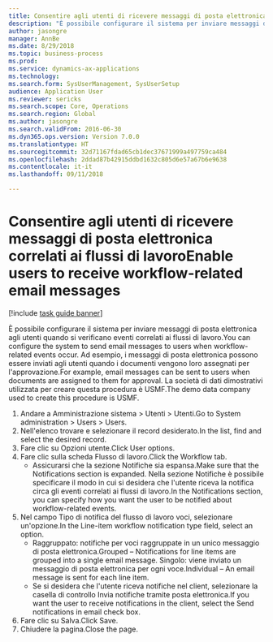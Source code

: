 ```yaml
--- 
title: Consentire agli utenti di ricevere messaggi di posta elettronica correlati ai flussi di lavoro
description: "È possibile configurare il sistema per inviare messaggi di posta elettronica agli utenti quando si verificano eventi correlati ai flussi di lavoro."
author: jasongre
manager: AnnBe
ms.date: 8/29/2018
ms.topic: business-process
ms.prod: 
ms.service: dynamics-ax-applications
ms.technology: 
ms.search.form: SysUserManagement, SysUserSetup
audience: Application User
ms.reviewer: sericks
ms.search.scope: Core, Operations
ms.search.region: Global
ms.author: jasongre
ms.search.validFrom: 2016-06-30
ms.dyn365.ops.version: Version 7.0.0
ms.translationtype: HT
ms.sourcegitcommit: 32d71167fdad65cb1dec37671999a497759ca484
ms.openlocfilehash: 2ddad87b42915ddbd1632c805d6e57a67b6e9638
ms.contentlocale: it-it
ms.lasthandoff: 09/11/2018

---
```

# <a name="enable-users-to-receive-workflow-related-email-messages"></a><span data-ttu-id="f8d77-103">Consentire agli utenti di ricevere messaggi di posta elettronica correlati ai flussi di lavoro</span><span class="sxs-lookup"><span data-stu-id="f8d77-103">Enable users to receive workflow-related email messages</span></span>

[!include [task guide banner](../../includes/task-guide-banner.md)]

<span data-ttu-id="f8d77-104">È possibile configurare il sistema per inviare messaggi di posta elettronica agli utenti quando si verificano eventi correlati ai flussi di lavoro.</span><span class="sxs-lookup"><span data-stu-id="f8d77-104">You can configure the system to send email messages to users when workflow-related events occur.</span></span> <span data-ttu-id="f8d77-105">Ad esempio, i messaggi di posta elettronica possono essere inviati agli utenti quando i documenti vengono loro assegnati per l'approvazione.</span><span class="sxs-lookup"><span data-stu-id="f8d77-105">For example, email messages can be sent to users when documents are assigned to them for approval.</span></span> <span data-ttu-id="f8d77-106">La società di dati dimostrativi utilizzata per creare questa procedura è USMF.</span><span class="sxs-lookup"><span data-stu-id="f8d77-106">The demo data company used to create this procedure is USMF.</span></span>

1. <span data-ttu-id="f8d77-107">Andare a Amministrazione sistema > Utenti > Utenti.</span><span class="sxs-lookup"><span data-stu-id="f8d77-107">Go to System administration > Users > Users.</span></span>
2. <span data-ttu-id="f8d77-108">Nell'elenco trovare e selezionare il record desiderato.</span><span class="sxs-lookup"><span data-stu-id="f8d77-108">In the list, find and select the desired record.</span></span>
3. <span data-ttu-id="f8d77-109">Fare clic su Opzioni utente.</span><span class="sxs-lookup"><span data-stu-id="f8d77-109">Click User options.</span></span>
4. <span data-ttu-id="f8d77-110">Fare clic sulla scheda Flusso di lavoro.</span><span class="sxs-lookup"><span data-stu-id="f8d77-110">Click the Workflow tab.</span></span>
    * <span data-ttu-id="f8d77-111">Assicurarsi che la sezione Notifiche sia espansa.</span><span class="sxs-lookup"><span data-stu-id="f8d77-111">Make sure that the Notifications section is expanded.</span></span>     <span data-ttu-id="f8d77-112">Nella sezione Notifiche è possibile specificare il modo in cui si desidera che l'utente riceva la notifica circa gli eventi correlati ai flussi di lavoro.</span><span class="sxs-lookup"><span data-stu-id="f8d77-112">In the Notifications section, you can specify how you want the user to be notified about workflow-related events.</span></span>  
5. <span data-ttu-id="f8d77-113">Nel campo Tipo di notifica del flusso di lavoro voci, selezionare un'opzione.</span><span class="sxs-lookup"><span data-stu-id="f8d77-113">In the Line-item workflow notification type field, select an option.</span></span>
    * <span data-ttu-id="f8d77-114">Raggruppato: notifiche per voci raggruppate in un unico messaggio di posta elettronica.</span><span class="sxs-lookup"><span data-stu-id="f8d77-114">Grouped – Notifications for line items are grouped into a single email message.</span></span>    <span data-ttu-id="f8d77-115">Singolo: viene inviato un messaggio di posta elettronica per ogni voce.</span><span class="sxs-lookup"><span data-stu-id="f8d77-115">Individual – An email message is sent for each line item.</span></span>  
    * <span data-ttu-id="f8d77-116">Se si desidera che l'utente riceva notifiche nel client, selezionare la casella di controllo Invia notifiche tramite posta elettronica.</span><span class="sxs-lookup"><span data-stu-id="f8d77-116">If you want the user to receive notifications in the client, select the Send notifications in email check box.</span></span>  
6. <span data-ttu-id="f8d77-117">Fare clic su Salva.</span><span class="sxs-lookup"><span data-stu-id="f8d77-117">Click Save.</span></span>
7. <span data-ttu-id="f8d77-118">Chiudere la pagina.</span><span class="sxs-lookup"><span data-stu-id="f8d77-118">Close the page.</span></span>


